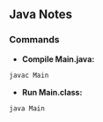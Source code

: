 ## Java Notes
### Commands
- **Compile Main.java:**
```sh
javac Main
```
- **Run Main.class:**
```sh
java Main
```